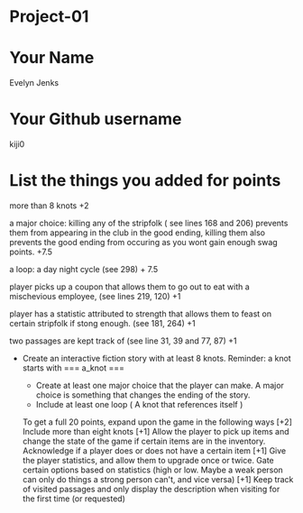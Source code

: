 # Project-01

# Your Name
Evelyn Jenks
# Your Github username
kiji0
# List the things you added for points


more than 8 knots +2

a major choice: killing any of the stripfolk ( see lines 168 and 206) prevents them from appearing in the club in the good ending, killing them also prevents the good ending from occuring as you wont gain enough swag points. +7.5

a loop: a day night cycle (see 298) + 7.5

player picks up a coupon that allows them to go out to eat with a mischevious employee, (see lines 219, 120) +1

   player has a statistic attributed to strength that allows them to feast on certain stripfolk if stong enough. (see 181, 264) +1
   
two passages are kept track of (see line 31, 39 and 77, 87) +1

- Create an interactive fiction story with at least 8 knots. Reminder: a knot starts with === a_knot ===
    - Create at least one major choice that the player can make. A major choice is something that changes the ending of the story.
    - Include at least one loop ( A knot that references itself )

   
    To get a full 20 points, expand upon the game in the following ways
    [+2] Include more than eight knots
    [+1] Allow the player to pick up items and change the state of the game if certain items are in the inventory. Acknowledge if a player does or does not have a certain item
    [+1] Give the player statistics, and allow them to upgrade once or twice. Gate certain options based on statistics (high or low. Maybe a weak person can only do things a strong person can't, and vice versa)
    [+1] Keep track of visited passages and only display the description when visiting for the first time (or requested)
   
